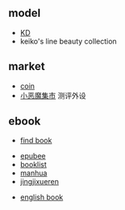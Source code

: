
## model
+ [KD](https://kingdomdeath.com/)
+ keiko's line beauty collection


## market
+ [coin](https://coinmarketcap.com/coins/)
+ [小恶魔集市](https://www.mobile01.com/marketindex.php)  测评外设

## ebook
+ [find book](https://www.arbookfind.com/UserType.aspx)
<!-- down -->
+ [epubee](http://cn.epubee.com/books/?s=Norse%20Mythology&action=)
+ [booklist](http://www.booklist.mobi/)
+ [manhua](https://volmoe.com/)
+ [jingjixueren](https://yigeplus.top/)
<!-- reading list -->
+ [english book](https://zhuanlan.zhihu.com/p/30034270)